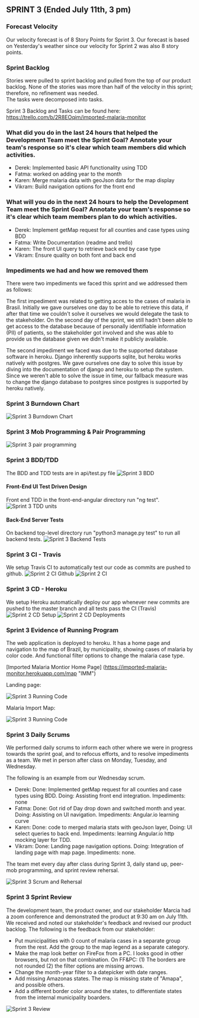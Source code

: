## SPRINT 3 (Ended July 11th, 3 pm)

### Forecast Velocity
Our velocity forecast is of 8 Story Points for Sprint 3. Our forecast is based on Yesterday's weather since our velocity for Sprint 2 was also 8 story points.

### Sprint Backlog
Stories were pulled to sprint backlog and pulled from the top of our product backlog. None of the stories was more than half of the velocity in this sprint; therefore, no refinement was needed.  
The tasks were decomposed into tasks.

Sprint 3 Backlog and Tasks can be found here: https://trello.com/b/2R8EOqim/imported-malaria-monitor

### What did you do in the last 24 hours that helped the Development Team meet the Sprint Goal? Annotate your team's response so it's clear which team members did which activities.

- Derek: Implemented basic API functionality using TDD
- Fatma: worked on adding year to the month
- Karen: Merge malaria data with geoJson data for the map display
- Vikram: Build navigation options for the front end	

### What will you do in the next 24 hours to help the Development Team meet the Sprint Goal? Annotate your team's response so it's clear which team members plan to do which activities.

- Derek: Implement getMap request for all counties and case types using BDD
- Fatma: Write Documentation (readme and trello)
- Karen: The front UI query to retrieve back end by case type
- Vikram: Ensure quality on both font and back end 

### Impediments we had and how we removed them
There were two impediments we faced this sprint and we addressed them as follows: 

The first impediment was related to getting acces to the cases of malaria in Brasil. Initially we gave ourselves one day to be able to retrieve this data, if after that time we couldn't solve it ourselves we would delegate the task to the stakeholder. On the second day of the sprint, we still hadn't been able to get access to the database because of personally identifiable information (PII) of patients, so the stakeholder got involved and she was able to provide us the database given we didn't make it publicly available.

The second impediment we faced was due to the supported database software in heroku. Django inherently supports sqlite, but heroku works natively with postgres. We gave ourselves one day to solve this issue by diving into the documentation of django and heroku to setup the system. Since we weren't able to solve the issue in time, our fallback measure was to change the django database to postgres since postgres is supported by heroku natively.

### Sprint 3 Burndown Chart

![Sprint 3 Burndown Chart](img/sprint3_burndown_chart.png "Sprint 3 Burndown")

### Sprint 3 Mob Programming & Pair Programming

![Sprint 3 pair programming](img/sprint3_pairProg.jpeg "Sprint 3 pair prog")

### Sprint 3 BDD/TDD

The BDD and TDD tests are in api/test.py file
![Sprint 3 BDD](img/bdd_tdd.png "Sprint 3 BDD")

#### Front-End UI Test Driven Design

Front end TDD in the front-end-angular directory run "ng test".
![Sprint 3 TDD units](img/Sprint3_UI_TDD.png "Sprint 3 UI TDD")

#### Back-End Server Tests
On backend top-level directory run "python3 manage.py test" to run all backend tests.
![Sprint 3 Backend Tests](img/backend_tests_print3.png "Sprint 3 Backend Tests")

### Sprint 3 CI - Travis

We setup Travis CI to automatically test our code as commits are pushed to github.
![Sprint 2 CI Github](img/github_tests_sprint3.png "Sprint 2 CI Github")
![Sprint 2 CI](img/travis_tests_sprint3.png "Sprint 2 CI")

### Sprint 3 CD - Heroku

We setup Heroku automatically deploy our app whenever new commits are pushed to the master branch and all tests pass the CI (Travis)
![Sprint 2 CD Setup](img/heroku_setup.png "Sprint 2 Heroku Setup")
![Sprint 2 CD Deployments](img/heroku_deployments.png "Sprint 2 Heroku Deployments")

### Sprint 3 Evidence of Running Program

The web application is deployed to heroku. It has a home page and navigation to the map of Brazil, by municipality, showing cases of malaria by color code. And functional filter options to change the malaria case type.

[Imported Malaria Montior Home Page] (https://imported-malaria-monitor.herokuapp.com/map "IMM")

Landing page: 

![Sprint 3 Running Code](img/sprint3_running_code_1.png "Sprint 3 running front-end")

Malaria Import Map:

![Sprint 3 Running Code](img/Sprint3_IMMmap.png "Sprint 3 running front-end")

### Sprint 3 Daily Scrums 
We performed daily scrums to inform each other where we were in progress towards the sprint goal, and to refocus efforts, and to resolve impediments as a team. We met in person after class on Monday, Tuesday, and Wednesday.

The following is an example from our Wednesday scrum.

- Derek: Done: Implemented getMap request for all counties and case types using BDD. Doing: Assisting front end integration. Impediments: none
- Fatma: Done: Got rid of Day drop down and switched month and year. Doing: Assisting on UI navigation. Impediments: Angular.io learning curve
- Karen: Done: code to merged malaria stats with geoJson layer, Doing: UI select queries to back end. Impediments: learning Angular.io http mocking layer for TDD.
- Vikram:	Done: Landing page navigation options. Doing: Integration of landing page with map page. Impediments: none.

The team met every day after class during Sprint 3, daily stand up, peer-mob programming, and sprint review rehersal.

![Sprint 3 Scrum and Rehersal](img/sprint3_rehersal.jpeg "Sprint 3 running front-end")

### Sprint 3 Sprint Review
The development team, the product owner, and our stakeholder Marcia had a zoom conference and demonstrated the product at 9:30 am on July 11th. We received and noted our stakeholder's feedback and revised our product backlog.
The following is the feedback from our stakeholder:

* Put municipalities with 0 count of malaria cases in a separate group from the rest. Add the group to the map legend as a separate category.
* Make the map look better on FireFox from a PC. I looks good in other browsers, but not on that combination. On FF&PC: (1) The borders are not rounded (2) the filter options are missing arrows.
* Change the month-year filter to a datepicker with date ranges.
* Add missing Amazonas states. The map is missing state of "Amapa", and possible others.
* Add a different border color around the states, to differentiate states from the internal municipality boarders.

![Sprint 3 Review](img/Sprint3_review_zoom.png "Sprint 3 Review") 
